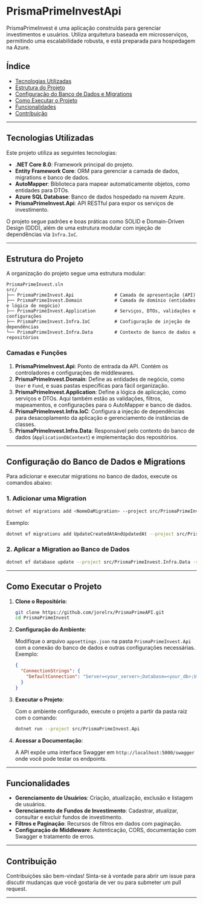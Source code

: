 # PrismaPrimeInvestApi

PrismaPrimeInvest é uma aplicação construída para gerenciar investimentos e usuários. Utiliza arquitetura baseada em microsserviços, permitindo uma escalabilidade robusta, e está preparada para hospedagem na Azure.

## Índice

- [Tecnologias Utilizadas](#tecnologias-utilizadas)
- [Estrutura do Projeto](#estrutura-do-projeto)
- [Configuração do Banco de Dados e Migrations](#configuração-do-banco-de-dados-e-migrations)
- [Como Executar o Projeto](#como-executar-o-projeto)
- [Funcionalidades](#funcionalidades)
- [Contribuição](#contribuição)

---

## Tecnologias Utilizadas

Este projeto utiliza as seguintes tecnologias:

- **.NET Core 8.0**: Framework principal do projeto.
- **Entity Framework Core**: ORM para gerenciar a camada de dados, migrations e banco de dados.
- **AutoMapper**: Biblioteca para mapear automaticamente objetos, como entidades para DTOs.
- **Azure SQL Database**: Banco de dados hospedado na nuvem Azure.
- **PrismaPrimeInvest.Api**: API RESTful para expor os serviços de investimento.
  
O projeto segue padrões e boas práticas como SOLID e Domain-Driven Design (DDD), além de uma estrutura modular com injeção de dependências via `Infra.IoC`.

---

## Estrutura do Projeto

A organização do projeto segue uma estrutura modular:

```
PrismaPrimeInvest.sln
src/
├── PrismaPrimeInvest.Api               # Camada de apresentação (API)
├── PrismaPrimeInvest.Domain            # Camada de domínio (entidades e lógica de negócio)
├── PrismaPrimeInvest.Application       # Serviços, DTOs, validações e configurações
├── PrismaPrimeInvest.Infra.IoC         # Configuração de injeção de dependências
└── PrismaPrimeInvest.Infra.Data        # Contexto de banco de dados e repositórios
```

### Camadas e Funções

1. **PrismaPrimeInvest.Api**: Ponto de entrada da API. Contém os controladores e configurações de middlewares.
2. **PrismaPrimeInvest.Domain**: Define as entidades de negócio, como `User` e `Fund`, e suas pastas específicas para fácil organização.
3. **PrismaPrimeInvest.Application**: Define a lógica de aplicação, como serviços e DTOs. Aqui também estão as validações, filtros, mapeamentos, e configurações para o AutoMapper e banco de dados.
4. **PrismaPrimeInvest.Infra.IoC**: Configura a injeção de dependências para desacoplamento da aplicação e gerenciamento de instâncias de classes.
5. **PrismaPrimeInvest.Infra.Data**: Responsável pelo contexto do banco de dados (`ApplicationDbContext`) e implementação dos repositórios.

---

## Configuração do Banco de Dados e Migrations

Para adicionar e executar migrations no banco de dados, execute os comandos abaixo:

### 1. Adicionar uma Migration

```bash
dotnet ef migrations add <NomeDaMigration> --project src/PrismaPrimeInvest.Infra.Data -s src/PrismaPrimeInvest.Api -c ApplicationDbContext
```

Exemplo:

```bash
dotnet ef migrations add UpdateCreatedAtAndUpdatedAt --project src/PrismaPrimeInvest.Infra.Data -s src/PrismaPrimeInvest.Api -c ApplicationDbContext
```

### 2. Aplicar a Migration ao Banco de Dados

```bash
dotnet ef database update --project src/PrismaPrimeInvest.Infra.Data -s src/PrismaPrimeInvest.Api -c ApplicationDbContext
```

---

## Como Executar o Projeto

1. **Clone o Repositório**:
   
   ```bash
   git clone https://github.com/jorelrx/PrismaPrimeAPI.git
   cd PrismaPrimeInvest
   ```

2. **Configuração do Ambiente**:

   Modifique o arquivo `appsettings.json` na pasta `PrismaPrimeInvest.Api` com a conexão do banco de dados e outras configurações necessárias. Exemplo:

   ```json
   {
     "ConnectionStrings": {
       "DefaultConnection": "Server=<your_server>;Database=<your_db>;User Id=<your_user>;Password=<your_password>;"
     }
   }
   ```

3. **Executar o Projeto**:

   Com o ambiente configurado, execute o projeto a partir da pasta raiz com o comando:

   ```bash
   dotnet run --project src/PrismaPrimeInvest.Api
   ```

4. **Acessar a Documentação**:

   A API expõe uma interface Swagger em `http://localhost:5000/swagger` onde você pode testar os endpoints.

---

## Funcionalidades

- **Gerenciamento de Usuários**: Criação, atualização, exclusão e listagem de usuários.
- **Gerenciamento de Fundos de Investimento**: Cadastrar, atualizar, consultar e excluir fundos de investimento.
- **Filtros e Paginação**: Recursos de filtros em dados com paginação.
- **Configuração de Middleware**: Autenticação, CORS, documentação com Swagger e tratamento de erros.

---

## Contribuição

Contribuições são bem-vindas! Sinta-se à vontade para abrir um issue para discutir mudanças que você gostaria de ver ou para submeter um pull request.

---